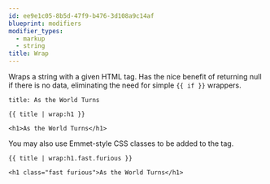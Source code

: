 ```yaml
---
id: ee9e1c05-8b5d-47f9-b476-3d108a9c14af
blueprint: modifiers
modifier_types:
  - markup
  - string
title: Wrap
---
```

Wraps a string with a given HTML tag. Has the nice benefit of returning null if there is no data, eliminating the need for simple `{{ if }}` wrappers.

```.language-yaml
title: As the World Turns
```

```
{{ title | wrap:h1 }}
```

```.language-output
<h1>As the World Turns</h1>
```

You may also use Emmet-style CSS classes to be added to the tag.

```
{{ title | wrap:h1.fast.furious }}
```

``` .language-output
<h1 class="fast furious">As the World Turns</h1>
```
